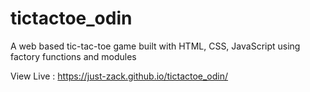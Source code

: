# tictactoe_odin

A web based tic-tac-toe game built with HTML, CSS, JavaScript using factory functions and modules

View Live : https://just-zack.github.io/tictactoe_odin/
